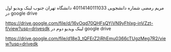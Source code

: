 مریم رمضی
شماره دانشجویی 40114140111033 دانشگاه تهران جنوب
لینک ویدیو اول در google drive

https://drive.google.com/file/d/16vOqd70QHFsQYjVN9yFhlxg-inVZzt-f/view?usp=drivesdk
لینک ویدیو دوم در google drive

https://drive.google.com/file/d18e3_tQFErZ2jRhEmu0366cTUgzMeg7R2/view?usp=drivedk
